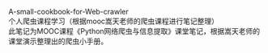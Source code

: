  A-small-cookbook-for-Web-crawler     
个人爬虫课程学习（根据mooc嵩天老师的爬虫课程进行笔记整理）   
此笔记为MOOC课程《Python网络爬虫与信息提取》课堂笔记，根据嵩天老师的课堂演示整理出的爬虫小手册。
